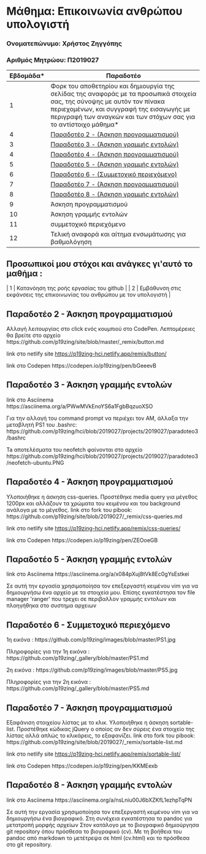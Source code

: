 # Μάθημα: Επικοινωνία ανθρώπου υπολογιστή

### Ονοματεπώνυμο: Χρήστος Ζηγγόπης
### Αριθμός Μητρώου: Π2019027


| Εβδομάδα* | Παραδοτέο |
| --- | --- |
| 1 | Φορκ του αποθετηρίου και δημιουργία της σελίδας της αναφοράς με τα προσωπικά στοιχεία σας, της σύνοψης με αυτόν τον πίνακα περιεχομένων, και συγγραφή της εισαγωγής με περιγραφή των αναγκών και των στόχων σας για το αντίστοιχο μάθημα* |
| 4  | <a href="#Παραδοτέο 2">Παραδοτέο 2 - (Άσκηση προγραμματισμού)</a> |
| 3  | <a href="#Παραδοτέο 3">Παραδοτέο 3 - (Άσκηση γραμμής εντολών)</a> |
| 4  | <a href="#Παραδοτέο 4">Παραδοτέο 4 - (Άσκηση προγραμματισμού)</a> |
| 5  | <a href="#Παραδοτέο 5">Παραδοτέο 5 - (Άσκηση γραμμής εντολών)</a> |
| 6 | <a href="#Παραδοτέο 6">Παραδοτέο 6 - (Συμμετοχικό περιεχόμενο)</a> |
| 7 | <a href="#Παραδοτέο 7">Παραδοτέο 7 - (Άσκηση προγραμματισμού)</a>|
| 8 | <a href="#Παραδοτέο 8">Παραδοτέο 8 - (Άσκηση γραμμής εντολών)</a> |
| 9 | Άσκηση προγραμματισμού|
| 10 |	Άσκηση γραμμής εντολών|
| 11 |	συμμετοχικό περιεχόμενο|
| 12 |	Τελική αναφορά και αίτημα ενσωμάτωσης για βαθμολόγηση|

## Προσωπικοί μου στόχοι και ανάγκες γι'αυτό το μαθήμα :
| 1 | Κατανόηση της ροής εργασίας του github |
| 2 | Εμβάθυνση στις εκφάνσεις της επικοινωνίας του ανθρώπου με τον υπολογιστή |

<h2 id="Παραδοτέο 2">Παραδοτέο 2 - Άσκηση προγραμματισμού</h2>
    <p>Αλλαγή λειτουργίας στο click ενός κουμπιού στο CodePen. Λεπτομέρειες θα βρείτε στο αρχείο https://github.com/p19zing/site/blob/master/_remix/button.md
    <p>link στο netlify site  <a href="https://p19zing-hci.netlify.app/remix/button/">https://p19zing-hci.netlify.app/remix/button/</a> 
    <p>link στο Codepen https://codepen.io/p19zing/pen/bGeeevB
    
        
<h2 id="Παραδοτέο 3">Παραδοτέο 3 - Άσκηση γραμμής εντολών</h2>
    <p>link στο Asciinema https://asciinema.org/a/PWwMVkEnoYS6a1FgbBqzuoXSO
    <p>Για την αλλαγή του command prompt να περιέχει τον ΑΜ, άλλαξα την μεταβλητή PS1 του .bashrc: https://github.com/p19zing/hci/blob/2019027/projects/2019027/paradoteo3/bashrc
    <p>Ta αποτελέσματα του neofetch φαίνονται στο αρχείο https://github.com/p19zing/hci/blob/2019027/projects/2019027/paradoteo3/neofetch-ubuntu.PNG
        
<h2 id="Παραδοτέο 4">Παραδοτέο 4 - Άσκηση προγραμματισμού</h2>  
    <p>Υλοποιήθηκε η άσκηση css-queries. Προστέθηκε media query για μέγεθος 1200px και αλλάζουν τα χρώματα του κειμένου και του background ανάλογα με το μέγεθος. link στο fork του pibook: https://github.com/p19zing/site/blob/2019027/_remix/css-queries.md
    <p>link στο netlify site  <a href="https://p19zing-hci.netlify.app/remix/css-queries/">https://p19zing-hci.netlify.app/remix/css-queries/</a> 
    <p>link στο Codepen https://codepen.io/p19zing/pen/ZEOoeGB
    
        
<h2 id="Παραδοτέο 5">Παραδοτέο 5 - Άσκηση γραμμής εντολών</h2>
    <p>link στο Asciinema https://asciinema.org/a/x084pXuj8tVk8Ec0gYsEstkei
    <p>Σε αυτή την εργασία χρησιμοποίησα τον επεξεργαστή κειμένου vim για να δημιουργήσω ένα αρχείο με τα στοιχεία μου. Επίσης εγκατέστησα τον file manager 'ranger' που τρεχει σε περιβαλλον γραμμής εντολων και πλοηγήθηκα στο συστημα αρχειων

<h2 id="Παραδοτέο 6">Παραδοτέο 6 - Συμμετοχικό περιεχόμενο</h2>
    <p>1η εικόνα : https://github.com/p19zing/images/blob/master/PS1.jpg
    <p>Πληροφορίες για την 1η εικόνα : https://github.com/p19zing/_gallery/blob/master/PS1.md
    <p>2η εικόνα : https://github.com/p19zing/images/blob/master/PS5.jpg
    <p>Πληροφορίες για την 2η εικόνα : https://github.com/p19zing/_gallery/blob/master/PS5.md
 
<h2 id="Παραδοτέο 7">Παραδοτέο 7 -  Άσκηση προγραμματισμού</h2>
        <p>Εξαφάνιση στοιχείου λίστας με το κλικ. Υλοποιήθηκε η άσκηση sortable-list. Προστέθηκε κώδικας jQuery ο οποίος αν δεν σύρεις ένα στοιχείο της λίστας αλλά απλώς το κλικάρεις, το εξαφανίζει. link στο fork του pibook: https://github.com/p19zing/site/blob/2019027/_remix/sortable-list.md
        <p>link στο netlify site  <a href="https://p19zing-hci.netlify.app/remix/sortable-list/">https://p19zing-hci.netlify.app/remix/sortable-list/</a>
    <p> link στο Codepen https://codepen.io/p19zing/pen/KKMEexb
    
<h2 id="Παραδοτέο 8">Παραδοτέο 8 - Άσκηση γραμμής εντολών</h2>
    <p>link στο Asciinema https://asciinema.org/a/nsLniu00J6bXZKfL1ezhpTqPN
    <p>Σε αυτή την εργασία χρησιμοποίησα τον επεξεργαστή κειμένου vim για να δημιουργήσω ένα βιογραφικό. 
        Στη συνέχεια εγκατέστησα το pandoc για μετατροπή μορφής αρχείων
        Στον κατάλογο με το βιογραφικό δημιούργησα git repository όπου πρόσθεσα το βιογραφικό (cv).
        Με τη βοήθεια του pandoc από markdown το μετέτρεψα σε html (cv.html) και το πρόσθεσα στο git repository.
        
